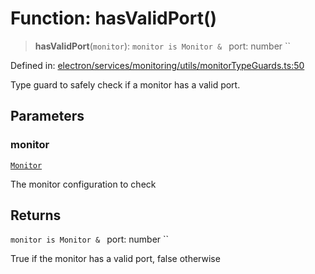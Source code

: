 # Function: hasValidPort()

> **hasValidPort**(`monitor`): `monitor is Monitor & ` port: number ``

Defined in: [electron/services/monitoring/utils/monitorTypeGuards.ts:50](https://github.com/Nick2bad4u/Uptime-Watcher/blob/8a1973382d5fe14c52996ecda381894eb7ecd4a6/electron/services/monitoring/utils/monitorTypeGuards.ts#L50)

Type guard to safely check if a monitor has a valid port.

## Parameters

### monitor

[`Monitor`](../../../../../../shared/types/interfaces/Monitor.md)

The monitor configuration to check

## Returns

`monitor is Monitor & ` port: number ``

True if the monitor has a valid port, false otherwise
